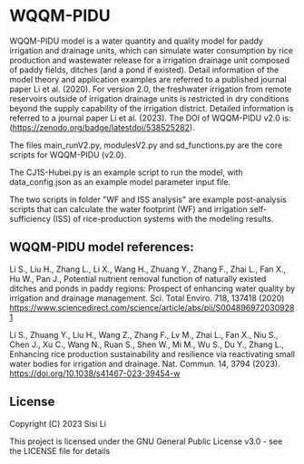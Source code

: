 # WQQM-PIDU

WQQM-PIDU model is a water quantity and quality model for paddy irrigation and drainage units, which can simulate water consumption by rice production and wastewater release for a irrigation drainage unit composed of paddy fields, ditches (and a pond if existed). Detail information of the model theory and application examples are referred to a published journal paper Li et al. (2020). For version 2.0, the freshwater irrigation from remote reservoirs outside of irrigation drainage units is restricted in dry conditions beyond the supply capability of the irrigation district. Detailed information is referred to a journal paper Li et al. (2023). The DOI of WQQM-PIDU v2.0 is: (https://zenodo.org/badge/latestdoi/538525282).

The files main_runV2.py, modulesV2.py and sd_functions.py are the core scripts for WQQM-PIDU (v2.0).

The CJ1S-Hubei.py is an example script to run the model, with data_config.json as an example model parameter input file.

The two scripts in folder "WF and ISS analysis" are example post-analysis scripts that can calculate the water footprint (WF) and irrigation self-sufficiency (ISS) of rice-production systems with the modeling results.

## WQQM-PIDU model references:
Li S., Liu H., Zhang L., Li X., Wang H., Zhuang Y., Zhang F., Zhai L., Fan X., Hu W., Pan J., Potential nutrient removal function of naturally existed ditches and ponds in paddy regions: Prospect of enhancing water quality by irrigation and drainage management. Sci. Total Enviro. 718, 137418 (2020)
https://www.sciencedirect.com/science/article/abs/pii/S0048969720309281

Li S., Zhuang Y., Liu H., Wang Z., Zhang F., Lv M., Zhai L., Fan X., Niu S., Chen J., Xu C., Wang N., Ruan S., Shen W., Mi M., Wu S., Du Y., Zhang L., Enhancing rice production sustainability and resilience via reactivating small water bodies for irrigation and drainage. Nat. Commun. 14, 3794 (2023). https://doi.org/10.1038/s41467-023-39454-w

## License
Copyright (C) 2023 Sisi Li

This project is licensed under the GNU General Public License v3.0 - see the LICENSE file for details
